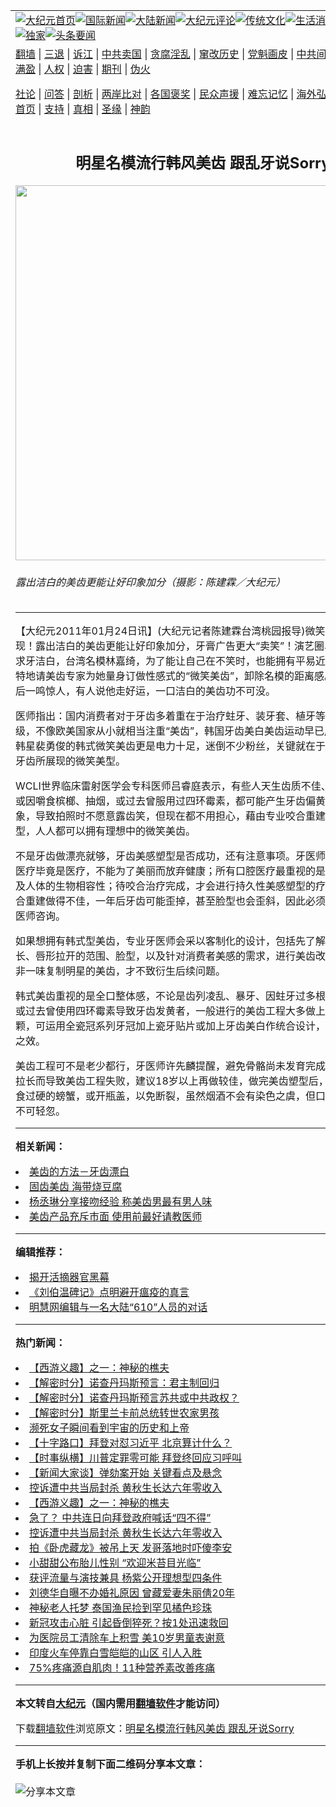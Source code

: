 <a name="1" id="1" target="_blank"></a><span id="1"></span>
<table align=center border="0"><tr><td colspan="2" VALIGN=TOP><a href="https://github.com/cdpoba314/djy/blob/master/gb/nf1351518.md#1"><img src="https://raw.githubusercontent.com/cdpoba314/www/master/t/djy/1.jpg" title="大纪元首页" alt="大纪元首页"></a><a href="https://github.com/cdpoba314/djy/blob/master/gb/n24hr.md#1"><img src="https://raw.githubusercontent.com/cdpoba314/www/master/t/djy/3.jpg" title="国际新闻" alt="国际新闻"></a><a href="https://github.com/cdpoba314/djy/blob/master/gb/nsc413.md#1"><img src="https://raw.githubusercontent.com/cdpoba314/www/master/t/djy/4.jpg" title="大陆新闻" alt="大陆新闻"></a><a href="https://github.com/cdpoba314/djy/blob/master/gb/news392.md#1"><img src="https://raw.githubusercontent.com/cdpoba314/www/master/t/djy/5.jpg" title="大纪元评论" alt="大纪元评论"></a><a href="https://github.com/cdpoba314/djy/blob/master/gb/news2007.md#1"><img src="https://raw.githubusercontent.com/cdpoba314/www/master/t/djy/6.jpg" title="传统文化" alt="传统文化"></a><a href="https://github.com/cdpoba314/djy/blob/master/gb/news2008.md#1"><img src="https://raw.githubusercontent.com/cdpoba314/www/master/t/djy/7.jpg" title="生活消费" alt="生活消费"></a><a href="https://github.com/cdpoba314/djy/blob/master/gb/ncyule.md#1"><img src="https://raw.githubusercontent.com/cdpoba314/www/master/t/djy/8.jpg" title="娱乐休闲" alt="娱乐休闲"></a><a href="https://github.com/cdpoba314/djy/blob/master/gb/nsc1002.md#1"><img src="https://raw.githubusercontent.com/cdpoba314/www/master/t/djy/9.jpg" title="健康" alt="健康"></a><a href="https://github.com/cdpoba314/djy/blob/master/gb/nf6092.md#1"><img src="https://raw.githubusercontent.com/cdpoba314/www/master/t/djy/10a.jpg" title="独家" alt="独家"></a><a href="https://github.com/cdpoba314/djy/blob/master/gb/nf4514.md#1"><img src="https://raw.githubusercontent.com/cdpoba314/www/master/t/djy/12a.jpg" title="头条要闻" alt="头条要闻"></a></td></tr>
<tr><td colspan="2" VALIGN=TOP><a target="_blank" href="https://github.com/cdpoba314/www/blob/master/README.md?zsrh#1">翻墙</a> | <a target="_blank" href="https://github.com/cdpoba314/djy/blob/master/gb/nf5657.md#1">三退</a> | <a target="_blank" href="https://github.com/cdpoba314/djy/blob/master/gb/nf6124.md#1">诉江</a> | <a target="_blank" href="https://github.com/cdpoba314/djy/blob/master/gb/nf1176117.md#1">中共卖国</a> | <a target="_blank" href="https://github.com/cdpoba314/djy/blob/master/gb/nf5773.md#1">贪腐淫乱</a> | <a target="_blank" href="https://github.com/cdpoba314/djy/blob/master/gb/nf1176115.md#1">窜改历史</a> | <a target="_blank" href="https://github.com/cdpoba314/djy/blob/master/gb/nf1176107.md#1">党魁画皮</a> | <a target="_blank" href="https://github.com/cdpoba314/djy/blob/master/gb/nf1320400.md#1">中共间谍</a> | <a target="_blank" href="https://github.com/cdpoba314/djy/blob/master/gb/nf1176114.md#1">破坏传统</a> | <a target="_blank" href="https://github.com/cdpoba314/ntdtv/blob/master/gb/prog447_1.md#1">恶贯满盈</a> | <a target="_blank" href="https://github.com/cdpoba314/djy/blob/master/gb/ncid278.md#1">人权</a> | <a target="_blank" href="https://github.com/cdpoba314/djy/blob/master/gb/nf1176111.md#1">迫害</a> | <a target="_blank" href="https://gitlab.com/szzdlab/mh-qikan/blob/master/README.md#1">期刊</a> | <a target="_blank" href="https://github.com/cdpoba314/djy/blob/master/gb/nf5562.md#1">伪火</a></p><p><a target="_blank" href="https://github.com/cdpoba314/djy/blob/master/gb/9p.md#1">社论</a> | <a target="_blank" href="https://github.com/cdpoba314/djy/blob/master/gb/nf4378.md#1">问答</a> | <a target="_blank" href="https://github.com/cdpoba314/djy/blob/master/gb/nf5792.md#1">剖析</a> | <a target="_blank" href="https://github.com/cdpoba314/djy/blob/master/gb/nf5735.md#1">两岸比对</a> | <a target="_blank" href="https://github.com/cdpoba314/djy/blob/master/gb/nf6119.md#1">各国褒奖</a> | <a target="_blank" href="https://github.com/cdpoba314/djy/blob/master/gb/nf6120.md#1">民众声援</a> | <a target="_blank" href="https://github.com/cdpoba314/djy/blob/master/gb/nf1188594.md#1">难忘记忆</a> | <a target="_blank" href="https://github.com/cdpoba314/djy/blob/master/gb/nf3180.md#1">海外弘传</a> | <a target="_blank" href="https://github.com/cdpoba314/djy/blob/master/gb/nf5410.md#1">万人上访</a> | <a target="_blank" href="https://github.com/cdpoba314/www/blob/master/README.md?zsrh#1">平台首页</a> | <a target="_blank" href="https://github.com/cdpoba314/djy/blob/master/gb/nf4386.md#1">支持</a> | <a target="_blank" href="https://github.com/cdpoba314/djy/blob/master/gb/nf4389.md#1">真相</a> | <a target="_blank" href="https://github.com/cdpoba314/djy/blob/master/gb/nf5790.md#1">圣缘</a> | <a target="_blank" href="https://github.com/cdpoba314/djy/blob/master/gb/nf4786.md#1">神韵</a></td></tr>
<tr><td VALIGN=TOP width="626"><h2 align=center>明星名模流行韩风美齿 跟乱牙说Sorry</h2>
<img width="600" src="https://i.epochtimes.com/assets/uploads/2011/01/1101240457412214_1-575x400.jpg" />
<h6>露出洁白的美齿更能让好印象加分（摄影：陈建霖／大纪元）
</h6>
<hr>
	<p>【大纪元2011年01月24日讯】(大纪元记者陈建霖台湾桃园报导)微笑是亲和力的表现！露出洁白的<ahref="https://github.com/cdpoba314/djy/blob/master/gb/tag/%E7%BE%8E%E9%BD%BF.md#1">美齿</a>更能让好印象加分，牙膏广告更大“卖笑”！演艺圈、名模圈更追求牙洁白，台湾名模林嘉绮，为了能让自己在不笑时，也能拥有平易近人的笑脸感，特地请美齿专家为她量身订做性感式的“微笑美齿”，卸除名模的距离感。猪哥亮复出后一鸣惊人，有人说他走好运，一口洁白的美齿功不可没。 </p>
<p>医师指出：国内消费者对于牙齿多着重在于治疗蛀牙、装牙套、植牙等属于医疗层级，不像欧美国家从小就相当注重“<ahref="https://github.com/cdpoba314/djy/blob/master/gb/tag/%E7%BE%8E%E9%BD%BF.md#1">美齿</a>”，韩国牙齿美白美齿运动早已成全国运动，韩星裴勇俊的韩式微笑美齿更是电力十足，迷倒不少粉丝，关键就在于上下黄金20颗牙齿所展现的微笑美型。</p>
<p>WCLI世界临床雷射医学会专科医师吕睿庭表示，有些人天生齿质不佳、牙齿开缝，或因嚼食槟榔、抽烟，或过去曾服用过四环霉素，都可能产生牙齿偏黄、发黑的现象，导致拍照时不愿意露齿笑，但现在都不用担心，藉由专业咬合重建搭配美感塑型，人人都可以拥有理想中的微笑美齿。 </p>
<p>不是牙齿做漂亮就够，牙齿美感塑型是否成功，还有注意事项。牙医师吕睿庭强调，医疗毕竟是医疗，不能为了美丽而放弃健康；所有口腔医疗最重视的是咬合重建，以及人体的生物相容性；待咬合治疗完成，才会进行持久性美感塑型的疗程，但如果咬合重建做得不佳，一年后牙齿可能歪掉，甚至脸型也会歪斜，因此必须寻求专业的牙医师咨询。 </p>
<p>如果想拥有韩式型美齿，专业牙医师会采以客制化的设计，包括先了解患者牙骨床生长、唇形拉开的范围、脸型，以及针对消费者美感的需求，进行美齿改善工程，但并非一味复制明星的美齿，才不致衍生后续问题。</p>
<p>韩式美齿重视的是全口整体感，不论是齿列凌乱、暴牙、因蛀牙过多根管治疗完毕，或过去曾使用四环霉素导致牙齿发黄者，一般进行的美齿工程大多做上下各8-10颗，可运用全瓷冠系列牙冠加上瓷牙贴片或加上牙齿美白作统合设计，以达塑型美白之效。 </p>
<p>美齿工程可不是老少都行，牙医师许先麟提醒，避免骨骼尚未发育完成，牙齿可能再拉长而导致美齿工程失败，建议18岁以上再做较佳，做完美齿塑型后，应尽量避免咬食过硬的螃蟹，或开瓶盖，以免断裂，虽然烟酒不会有染色之虞，但口腔卫生保健仍不可轻忽。</p>
<p>
	
<hr>


<strong>相关新闻：</strong>
<li><a href="https://github.com/cdpoba314/djy/blob/master/gb/6/1/31/n1208201.md#1">美齿的方法－牙齿漂白</a></li>
<li><a href="https://github.com/cdpoba314/djy/blob/master/gb/6/8/23/n1431611.md#1">固齿美齿 海带烧豆腐</a></li>
<li><a href="https://github.com/cdpoba314/djy/blob/master/gb/7/1/22/n1598436.md#1">杨丞琳分享接吻经验 称美齿男最有男人味</a></li>
<li><a href="https://github.com/cdpoba314/djy/blob/master/gb/8/5/22/n2126498.md#1">美齿产品充斥市面 使用前最好请教医师</a></li>
<hr>


<strong>编辑推荐：</strong>
<li><a href="https://github.com/cdpoba314/djy/blob/master/gb/10/4/19/n2881569.md?dfh#1" target="_blank">揭开活摘器官黑幕</a></li><li><a target="_blank" href="https://github.com/cdpoba314/djy/blob/master/gb/20/2/7/n11852128.md#1">《刘伯温碑记》点明避开瘟疫的真言</a></li><li><a href="https://github.com/tsiac2612/djy/blob/master/gb/14/11/8/n4291474.md#1" target="_blank">明慧网编辑与一名大陆“610”人员的对话</a></li>
<hr>

<strong>热门新闻：</strong>
<li><a href="https://github.com/cdpoba314/djy/blob/master/gb/17/12/29/n10005600.md#1">【西游义趣】之一：神秘的樵夫</a></li>
<li><a href="https://github.com/cdpoba314/djy/blob/master/gb/21/2/4/n12733732.md#1">【解密时分】诺查丹玛斯预言：君主制回归</a></li>
<li><a href="https://github.com/cdpoba314/djy/blob/master/gb/21/2/8/n12741216.md#1">【解密时分】诺查丹玛斯预言苏共或中共政权？</a></li>
<li><a href="https://github.com/cdpoba314/djy/blob/master/gb/21/2/2/n12728948.md#1">【解密时分】斯里兰卡前总统转世农家男孩</a></li>
<li><a href="https://github.com/cdpoba314/djy/blob/master/gb/21/2/5/n12735170.md#1">濒死女子瞬间看到宇宙的历史和上帝</a></li>
<li><a href="https://github.com/cdpoba314/djy/blob/master/gb/21/2/9/n12741899.md#1">【十字路口】拜登对怼习近平 北京算计什么？</a></li>
<li><a href="https://github.com/cdpoba314/djy/blob/master/gb/21/2/8/n12741580.md#1">【时事纵横】川普定罪零可能 拜登终回应习呼叫</a></li>
<li><a href="https://github.com/cdpoba314/djy/blob/master/gb/21/2/9/n12743018.md#1">【新闻大家谈】弹劾案开始 关键看点及悬念</a></li>
<li><a href="https://github.com/cdpoba314/djy/blob/master/gb/21/2/7/n12739306.md#1">控诉遭中共当局封杀 黄秋生长达六年零收入</a></li>
<li><a href="https://github.com/cdpoba314/djy/blob/master/gb/17/12/29/n10005600.md#1">【西游义趣】之一：神秘的樵夫</a></li>
<li><a href="https://github.com/cdpoba314/djy/blob/master/gb/21/2/8/n12740953.md#1">急了？ 中共连日向拜登政府喊话“四不得”</a></li>
<li><a href="https://github.com/cdpoba314/djy/blob/master/gb/21/2/7/n12739306.md#1">控诉遭中共当局封杀 黄秋生长达六年零收入</a></li>
<li><a href="https://github.com/cdpoba314/djy/blob/master/gb/21/2/7/n12739063.md#1">拍《卧虎藏龙》被吊上天 发哥落地时吓傻李安</a></li>
<li><a href="https://github.com/cdpoba314/djy/blob/master/gb/21/2/8/n12740365.md#1">小甜甜公布胎儿性别 “欢迎米苔目光临”</a></li>
<li><a href="https://github.com/cdpoba314/djy/blob/master/gb/21/2/7/n12739438.md#1">获评流量与演技兼具 杨紫公开理想型四条件</a></li>
<li><a href="https://github.com/cdpoba314/djy/blob/master/gb/21/2/7/n12739234.md#1">刘德华自曝不办婚礼原因 曾藏爱妻朱丽倩20年</a></li>
<li><a href="https://github.com/cdpoba314/djy/blob/master/gb/21/2/7/n12738266.md#1">神秘老人托梦 泰国渔民捡到罕见橘色珍珠</a></li>
<li><a href="https://github.com/cdpoba314/djy/blob/master/gb/21/2/8/n12741165.md#1">新冠攻击心脏 引起昏倒猝死？按1处迅速救回</a></li>
<li><a href="https://github.com/cdpoba314/djy/blob/master/gb/21/2/8/n12740251.md#1">为医院员工清除车上积雪 美10岁男童表谢意</a></li>
<li><a href="https://github.com/cdpoba314/djy/blob/master/gb/21/2/7/n12738523.md#1">印度火车停靠白雪皑皑的山区 引人入胜</a></li>
<li><a href="https://github.com/cdpoba314/djy/blob/master/gb/21/2/8/n12741128.md#1">75%疼痛源自肌肉！11种营养素改善疼痛</a></li>
<hr>

<strong>本文转自<a href="https://www.epochtimes.com">大纪元</a>（国内需用<a href="https://github.com/cdpoba314/www/blob/master/README.md#8">翻墙软件</a>才能访问）</strong><p>下载<a href="https://github.com/cdpoba314/www/blob/master/README.md#8">翻墙软件</a>浏览原文：<a href="https://www.epochtimes.com/gb/11/1/24/n3152013.htm">明星名模流行韩风美齿 跟乱牙说Sorry</a></p><hr>

<strong>手机上长按并复制下面二维码分享本文章：</strong><br><br><img src="https://chart.apis.google.com/chart?cht=qr&chs=240x240&choe=UTF-8&chld=M|2&chl=https://github.com/cdpoba314/djy/blob/master/gb/11/1/24/n3152013.md%231" title="分享本文章"></td><td VALIGN=TOP><a href="https://github.com/cdpoba314/djy/blob/master/gb/16/1/21/n4622075.md?dfh#1" target="_blank"><img src="https://raw.githubusercontent.com/cdpoba314/djy/master/gb/300/wei-f1.jpg" title="中共的伪火骗局"  alt="中共的伪火骗局"></a><br><a href="https://github.com/cdpoba314/www/blob/master/README.md?dfh#9" target="_blank"><img src="https://raw.githubusercontent.com/cdpoba314/djy/master/gb/300/yong-h.jpg" title="永恒的见证"  alt="永恒的见证"></a><br><a href="https://github.com/cdpoba314/djy/blob/master/gb/13/9/29/n3974789.md?dfh#1" target="_blank"><img src="https://raw.githubusercontent.com/cdpoba314/djy/master/gb/300/shang-lnz.jpg" title="善良女子被中共投男牢"  alt="善良女子被中共投男牢"></a><br><a href="https://github.com/cdpoba314/djy/blob/master/gb/16/3/16/n4663449.md?dfh#1" target="_blank"><img src="https://raw.githubusercontent.com/cdpoba314/djy/master/gb/300/huo-z3.jpg" title="警卫目击活摘器官"  alt="警卫目击活摘器官"></a><br><a href="https://github.com/cdpoba314/djy/blob/master/gb/16/8/7/n8177641.md?dfh#1" target="_blank"><img src="https://raw.githubusercontent.com/cdpoba314/djy/master/gb/300/huo-z4.jpg" title="证人描述活摘恐怖"  alt="证人描述活摘恐怖"></a><br><a href="https://github.com/cdpoba314/djy/blob/master/gb/10/4/19/n2881569.md?dfh#1" target="_blank"><img src="https://raw.githubusercontent.com/cdpoba314/djy/master/gb/300/huo-z1.jpg" title="揭开活摘器官黑幕"  alt="揭开活摘器官黑幕"></a><br><a href="https://github.com/cdpoba314/djy/blob/master/gb/10/11/7/n3077476.md?dfh#1" target="_blank"><img src="https://raw.githubusercontent.com/cdpoba314/djy/master/gb/300/ma-ks.jpg" title="马克思的成魔之路"  alt="马克思的成魔之路"></a><br><a href="https://github.com/cdpoba314/djy/blob/master/gb/14/6/9/n4173977.md?dfh#1" target="_blank"><img src="https://raw.githubusercontent.com/cdpoba314/djy/master/gb/300/chang-zs.jpg" title="藏字石 蕴天机"  alt="藏字石 蕴天机"></a><br><a href="https://github.com/cdpoba314/djy/blob/master/gb/18/5/10/n10381511.md?dfh#1" target="_blank"><img src="https://raw.githubusercontent.com/cdpoba314/djy/master/gb/300/st1.jpg" title="关注3亿人三退"  alt="关注3亿人三退"></a><br><a href="https://github.com/cdpoba314/djy/blob/master/gb/18/3/21/n10237682.md?dfh#1" target="_blank"><img src="https://raw.githubusercontent.com/cdpoba314/djy/master/gb/300/jie-t.jpg" title="解体中共复兴中华"  alt="解体中共复兴中华"></a><br><a href="https://github.com/cdpoba314/djy/blob/master/gb/9/2/9/n2422991.md?dfh#1" target="_blank"><img src="https://raw.githubusercontent.com/cdpoba314/djy/master/gb/300/gao-zs.jpg" title="中共迫害良心律师"  alt="中共迫害良心律师"></a><br><a href="https://github.com/cdpoba314/djy/blob/master/gb/18/12/9/n10900044.md?dfh#1" target="_blank"><img src="https://raw.githubusercontent.com/cdpoba314/djy/master/gb/300/sj1.jpg" title="303万人举报江泽民"  alt="303万人举报江泽民"></a><br><a href="https://github.com/cdpoba314/djy/blob/master/gb/18/8/28/n10672014.md?dfh#1" target="_blank"><img src="https://raw.githubusercontent.com/cdpoba314/djy/master/gb/300/sj2.jpg" title="这些官员为何起诉江泽民"  alt="这些官员为何起诉江泽民"></a><br><a href="https://github.com/cdpoba314/djy/blob/master/gb/8/12/18/n2367165.md?dfh#1" target="_blank"><img src="https://raw.githubusercontent.com/cdpoba314/djy/master/gb/300/liangan.jpg" title="海峡两岸的强烈对比"  alt="海峡两岸的强烈对比"></a><br><a href="https://github.com/cdpoba314/djy/blob/master/gb/15/12/10/n4593139.md?dfh#1" target="_blank"><img src="https://raw.githubusercontent.com/cdpoba314/djy/master/gb/300/jia-ndzl.jpg" title="加拿大总理的贺信"  alt="加拿大总理的贺信"></a><br><a href="https://github.com/cdpoba314/djy/blob/master/gb/11/6/17/n3289382.md?dfh#1" target="_blank"><img src="https://raw.githubusercontent.com/cdpoba314/djy/master/gb/300/xiao-wd.jpg" title="探寻真相兼听则明"  alt="探寻真相兼听则明"></a><br><a href="https://github.com/cdpoba314/djy/blob/master/gb/18/10/27/n10812623.md?dfh#1" target="_blank"><img src="https://raw.githubusercontent.com/cdpoba314/djy/master/gb/300/yindu.jpg" title="印度媒体报道东方"  alt="印度媒体报道东方"></a><br><a href="https://github.com/cdpoba314/djy/blob/master/gb/18/6/9/n10469652.md?dfh#1" target="_blank"><img src="https://raw.githubusercontent.com/cdpoba314/djy/master/gb/300/xie-j.jpg" title="不一样的海外校园"  alt="不一样的海外校园"></a><br><a href="https://github.com/cdpoba314/djy/blob/master/gb/7/4/5/n1669415.md?dfh#1" target="_blank"><img src="https://raw.githubusercontent.com/cdpoba314/djy/master/gb/300/li-up.jpg" title="从大师到徒弟的传奇"  alt="从大师到徒弟的传奇"></a><br><a href="https://github.com/cdpoba314/djy/blob/master/gb/17/5/26/n9191512.md?dfh#1" target="_blank"><img src="https://raw.githubusercontent.com/cdpoba314/djy/master/gb/300/zfl2.jpg" title="亿万人与东方一本奇书"  alt="亿万人与东方一本奇书"></a><br><a href="https://github.com/cdpoba314/djy/blob/master/gb/13/11/27/n4020290.md?dfh#1" target="_blank"><img src="https://raw.githubusercontent.com/cdpoba314/djy/master/gb/300/zhen-h.jpg" title="大陆见不到的震撼场面"  alt="大陆见不到的震撼场面"></a><br><a href="https://github.com/cdpoba314/djy/blob/master/gb/15/7/17/n4482910.md?dfh#1" target="_blank"><img src="https://raw.githubusercontent.com/cdpoba314/djy/master/gb/300/dalu-sk.jpg" title="人心向善 大陆当初盛况"  alt="人心向善 大陆当初盛况"></a><br><a href="https://github.com/cdpoba314/djy/blob/master/gb/19/1/5/n10955468.md?dfh#1" target="_blank"><img src="https://raw.githubusercontent.com/cdpoba314/djy/master/gb/300/zfl1.jpg" title="追寻真理 这书讲什么"  alt="追寻真理 这书讲什么"></a><br><a href="https://github.com/cdpoba314/www/blob/master/README.md?dfh#1" target="_blank"><img src="https://raw.githubusercontent.com/cdpoba314/djy/master/gb/300/fq1.jpg" title="下载免费翻墙软件"  alt="下载免费翻墙软件"></a><br></td></tr></table>
